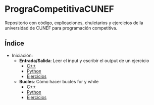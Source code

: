 # PrograCompetitivaCUNEF

Repositorio con código, explicaciones, chuletarios y ejercicios de la universidad de CUNEF para programación competitiva.

## Índice

- Iniciación:
  - **Entrada/Salida**: Leer el input y escribir el output de un ejercicio
    - [C++](entrada_salida/entrada_salida_cpp.md)
    - [Python](entrada_salida/entrada_salida_py.md)
    - [Ejercicios](entrada_salida/entrada_salida_ejercicios.md)
  - **Bucles**: Cómo hacer bucles for y while
    - [C++](bucles/bucles_cpp.md)
    - [Python](bucles/bucles_py.md)
    - [Ejercicios](bucles/bucles_ejercicios.md)
